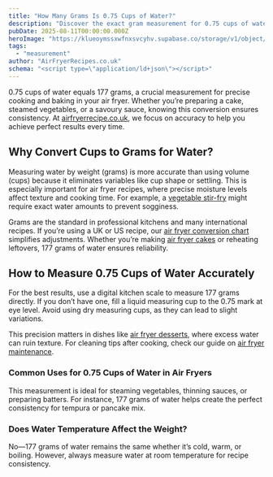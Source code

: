 ```yaml
---
title: "How Many Grams Is 0.75 Cups of Water?"
description: "Discover the exact gram measurement for 0.75 cups of water with our easy conversion guide—perfect for air fryer recipes and baking precision."
pubDate: 2025-08-11T00:00:00.000Z
heroImage: "https://klueoymssxwfnxsvcyhv.supabase.co/storage/v1/object/public/md/how-many-grams-is-0-75-cups-of-water-8f0929cb.webp"
tags:
  - "measurement"
author: "AirFryerRecipes.co.uk"
schema: "<script type=\"application/ld+json\"></script>"
---
```


<p>0.75 cups of water equals 177 grams, a crucial measurement for precise cooking and baking in your air fryer. Whether you’re preparing a cake, steamed vegetables, or a savoury sauce, knowing this conversion ensures consistency. At <a href=https://www.airfryerrecipe.co.uk>airfryerrecipe.co.uk</a>, we focus on accuracy to help you achieve perfect results every time.</p>

<h2>Why Convert Cups to Grams for Water?</h2>
<p>Measuring water by weight (grams) is more accurate than using volume (cups) because it eliminates variables like cup shape or settling. This is especially important for air fryer recipes, where precise moisture levels affect texture and cooking time. For example, a <a href=https://www.airfryerrecipe.co.uk/recipes>vegetable stir-fry</a> might require exact water amounts to prevent sogginess.</p>
<p>Grams are the standard in professional kitchens and many international recipes. If you’re using a UK or US recipe, our <a href=https://www.airfryerrecipe.co.uk/air-fryer-conversion-chart>air fryer conversion chart</a> simplifies adjustments. Whether you’re making <a href=https://www.airfryerrecipe.co.uk/recipe-category/cakes>air fryer cakes</a> or reheating leftovers, 177 grams of water ensures reliability.</p>

<h2>How to Measure 0.75 Cups of Water Accurately</h2>
<p>For the best results, use a digital kitchen scale to measure 177 grams directly. If you don’t have one, fill a liquid measuring cup to the 0.75 mark at eye level. Avoid using dry measuring cups, as they can lead to slight variations.</p>
<p>This precision matters in dishes like <a href=https://www.airfryerrecipe.co.uk/recipe-category/dessert>air fryer desserts</a>, where excess water can ruin texture. For cleaning tips after cooking, check our guide on <a href=https://www.airfryerrecipe.co.uk/air-fryer-cleaner>air fryer maintenance</a>.</p>

<h3>Common Uses for 0.75 Cups of Water in Air Fryers</h3>
<p>This measurement is ideal for steaming vegetables, thinning sauces, or preparing batters. For instance, 177 grams of water helps create the perfect consistency for tempura or pancake mix.</p>

<h3>Does Water Temperature Affect the Weight?</h3>
<p>No—177 grams of water remains the same whether it’s cold, warm, or boiling. However, always measure water at room temperature for recipe consistency.</p>